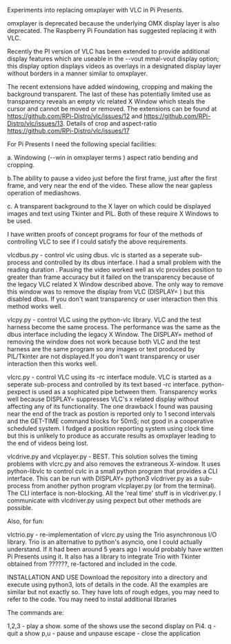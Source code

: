 Experiments into replacing omxplayer with VLC in Pi Presents.

omxplayer is deprecated because the underlying OMX display layer is also deprecated. The Raspberry Pi Foundation has suggested replacing it with VLC.

Recently the PI version of VLC has been extended to provide additional display features which are useable in the --vout mmal-vout display option; this display option displays videos as overlays in a designated display layer without borders in a manner similar to omxplayer.

The recent extensions have added windowing, cropping and making the background transparent. The last of these has potentially limited use as transparency reveals an empty vlc related X Window which steals the cursor and cannot be moved or removed. The extensions can be found at https://github.com/RPi-Distro/vlc/issues/12 and https://github.com/RPi-Distro/vlc/issues/13. Details of crop and aspect-ratio https://github.com/RPi-Distro/vlc/issues/17

For Pi Presents I need the following special facilities:

a. Windowing (--win in omxplayer terms ) aspect ratio bending and cropping.

b.The ability to pause a video just before the first frame, just after the first frame, and very near the end of the video. These allow the near gapless operation of mediashows.

c. A transparent background to the X layer on which could be displayed images and text using Tkinter and PIL. Both of these require X Windows to be used.

I have written proofs of concept programs for four of the methods of controlling VLC to see if I could satisfy the above requirements.  

vlcdbus.py - control vlc using dbus. vlc is started as a seperate sub-process and controlled by its dbus interface. I had a small problem with the reading duration . Pausing the video worked well as vlc provides position to greater than frame accuracy but it failed on the transparency because of the legacy VLC related X Window described above. The only way to remove this window was to remove the display from VLC (DISPLAY= ) but this disabled dbus. If you don't want transparency or user interaction then this method works well.

vlcpy.py - control VLC using the python-vlc library.  VLC and the test harness become the same process. The performance was the same as the dbus interface including the legacy X Window. The DISPLAY= method of removing the window does not work because both VLC and the test harness are the same program so any images or text produced by PIL/Tkinter are not displayed.If you don't want transparency or user interaction then this works well.

vlcrc.py - control VLC using its -rc interface module. VLC is started as a seperate sub-process and controlled by its text based -rc interface. python-pexpect is used as a sophicated pipe between them. Transparency works well because DISPLAY= suppresses VLC's x related display without affecting any of its functionality. The one drawback I found was pausing near the end of the track as postion is reported only to 1 second intervals and the GET-TIME command blocks for 50mS; not good in a cooperative scheduled system. I fudged a position reporting system using clock time but this is unlikely to produce as accurate results as omxplayer leading to the end of videos being lost.

vlcdrive.py and vlcplayer.py - BEST. This solution solves the timing problems with vlcrc.py and also removes the extraneous X-window. It uses python-libvlc to control cvlc in a small python program that provides a CLI interface. This can be run with DISPLAY= python3 vlcdriver.py as a sub-process from another python program vlcplayer.py (or from the terminal). The CLI interface is non-blocking. All the 'real time' stuff is in vlcdriver.py. I communicate with vlcdriver.py using pexpect but other methods are possible. 

Also, for fun:

vlctrio.py -  re-implementation of vlcrc.py using the Trio asynchronous I/O library. Trio is an alternative to python's asyncio, one I could actually understand. If it had been around 5 years ago I would probably have written Pi Presents using it.  It also has a library to integrate Trio with Tkinter obtained from ??????, re-factored and included in the code.

INSTALLATION AND USE
Download the repository into a directory and execute using python3, lots of details in the code. All the examples are similar but not exactly so. They have lots of rough edges, you may need to refer to the code. You may need to instal additional libraries

The commands are:

1,2,3 - play a show. some of the shows use the second display on Pi4.
q - quit a show
p,u - pause and unpause
escape - close the application
